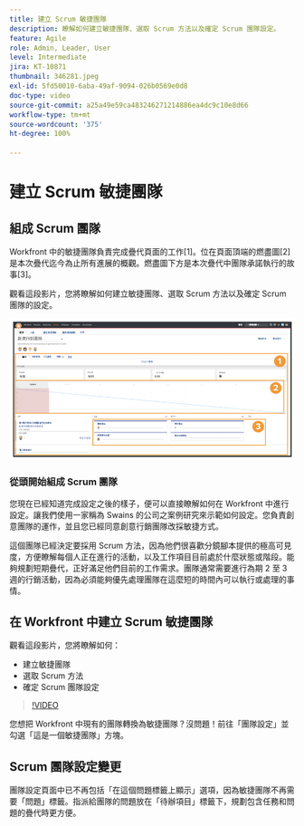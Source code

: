 ```yaml
---
title: 建立 Scrum 敏捷團隊
description: 瞭解如何建立敏捷團隊、選取 Scrum 方法以及確定 Scrum 團隊設定。
feature: Agile
role: Admin, Leader, User
level: Intermediate
jira: KT-10871
thumbnail: 346281.jpeg
exl-id: 5fd50010-6aba-49af-9094-026b0569e0d8
doc-type: video
source-git-commit: a25a49e59ca483246271214886ea4dc9c10e8d66
workflow-type: tm+mt
source-wordcount: '375'
ht-degree: 100%

---
```


# 建立 Scrum 敏捷團隊

## 組成 Scrum 團隊

Workfront 中的敏捷團隊負責完成疊代頁面的工作[1]。位在頁面頂端的燃盡圖[2]是本次疊代迄今為止所有進展的概觀。燃盡圖下方是本次疊代中團隊承諾執行的故事[3]。

觀看這段影片，您將瞭解如何建立敏捷團隊、選取 Scrum 方法以及確定 Scrum 團隊的設定。

![團隊頁面](assets/scrum-agile-team-page.png)

### 從頭開始組成 Scrum 團隊

您現在已經知道完成設定之後的樣子，便可以直接瞭解如何在 Workfront 中進行設定。讓我們使用一家稱為 Swains 的公司之案例研究來示範如何設定。您負責創意團隊的運作，並且您已經同意創意行銷團隊改採敏捷方式。


這個團隊已經決定要採用 Scrum 方法，因為他們很喜歡分鏡腳本提供的極高可見度，方便瞭解每個人正在進行的活動，以及工作項目目前處於什麼狀態或階段。能夠規劃短期疊代，正好滿足他們目前的工作需求。團隊通常需要進行為期 2 至 3 週的行銷活動，因為必須能夠優先處理團隊在這麼短的時間內可以執行或處理的事情。

## 在 Workfront 中建立 Scrum 敏捷團隊

觀看這段影片，您將瞭解如何：

- 建立敏捷團隊
- 選取 Scrum 方法
- 確定 Scrum 團隊設定

>[!VIDEO](https://video.tv.adobe.com/v/346281/?quality=12&learn=on)

您想把 Workfront 中現有的團隊轉換為敏捷團隊？沒問題！前往「團隊設定」並勾選「這是一個敏捷團隊」方塊。



## Scrum 團隊設定變更

團隊設定頁面中已不再包括「在這個問題標籤上顯示」選項，因為敏捷團隊不再需要「問題」標籤。指派給團隊的問題放在「待辦項目」標籤下，規劃包含任務和問題的疊代時更方便。
